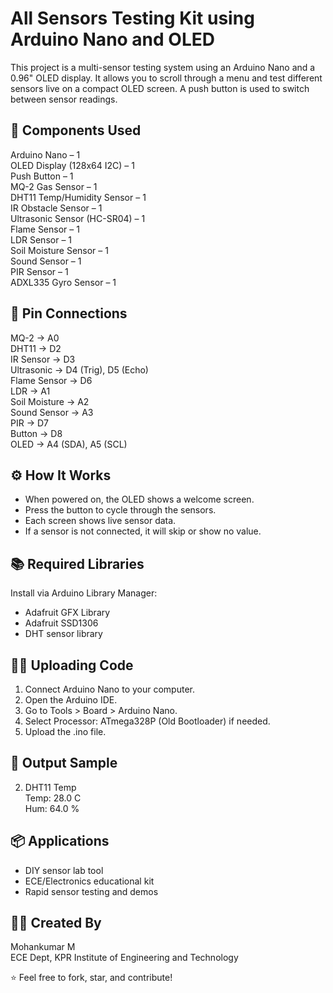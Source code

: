 # All Sensors Testing Kit using Arduino Nano and OLED

This project is a multi-sensor testing system using an Arduino Nano and a 0.96" OLED display. It allows you to scroll through a menu and test different sensors live on a compact OLED screen. A push button is used to switch between sensor readings.

## 🧰 Components Used

Arduino Nano – 1  
OLED Display (128x64 I2C) – 1  
Push Button – 1  
MQ-2 Gas Sensor – 1  
DHT11 Temp/Humidity Sensor – 1  
IR Obstacle Sensor – 1  
Ultrasonic Sensor (HC-SR04) – 1  
Flame Sensor – 1  
LDR Sensor – 1  
Soil Moisture Sensor – 1  
Sound Sensor – 1  
PIR Sensor – 1  
ADXL335 Gyro Sensor – 1

## 🔌 Pin Connections

MQ-2 → A0  
DHT11 → D2  
IR Sensor → D3  
Ultrasonic → D4 (Trig), D5 (Echo)  
Flame Sensor → D6  
LDR → A1  
Soil Moisture → A2  
Sound Sensor → A3  
PIR → D7  
Button → D8  
OLED → A4 (SDA), A5 (SCL)

## ⚙ How It Works

- When powered on, the OLED shows a welcome screen.
- Press the button to cycle through the sensors.
- Each screen shows live sensor data.
- If a sensor is not connected, it will skip or show no value.

## 📚 Required Libraries

Install via Arduino Library Manager:

- Adafruit GFX Library  
- Adafruit SSD1306  
- DHT sensor library

## 🧑‍💻 Uploading Code

1. Connect Arduino Nano to your computer.
2. Open the Arduino IDE.
3. Go to Tools > Board > Arduino Nano.
4. Select Processor: ATmega328P (Old Bootloader) if needed.
5. Upload the .ino file.

## 🧪 Output Sample

2. DHT11 Temp  
Temp: 28.0 C  
Hum: 64.0 %

## 📦 Applications

- DIY sensor lab tool  
- ECE/Electronics educational kit  
- Rapid sensor testing and demos  

## 🙋‍♂ Created By

Mohankumar M  
ECE Dept, KPR Institute of Engineering and Technology

⭐ Feel free to fork, star, and contribute!
